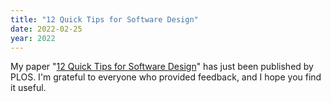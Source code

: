 ```yaml
---
title: "12 Quick Tips for Software Design"
date: 2022-02-25
year: 2022
---
```


My paper "[12 Quick Tips for Software Design](https://doi.org/10.1371/journal.pcbi.1009809)"
has just been published by PLOS.
I'm grateful to everyone who provided feedback,
and I hope you find it useful.
